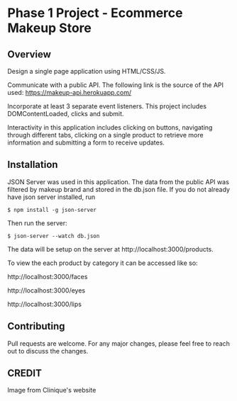 # Phase 1 Project - Ecommerce Makeup Store

## Overview
Design a single page application using HTML/CSS/JS. 

Communicate with a public API. The following link is the source of the API used: https://makeup-api.herokuapp.com/

Incorporate at least 3 separate event listeners. This project includes DOMContentLoaded, clicks and submit.

Interactivity in this application includes clicking on buttons, navigating through different tabs, clicking on a single product to retrieve more information and submitting a form to receive updates.  

## Installation
JSON Server was used in this application. The data from the public API was filtered by makeup brand and stored in the db.json file. If you do not already have json server installed, run 

```console
$ npm install -g json-server
```

Then run the server:

```console
$ json-server --watch db.json
```

The data will be setup on the server at http://localhost:3000/products. 

To view the each product by category it can be accessed like so: 

 http://localhost:3000/faces

 http://localhost:3000/eyes
 
 http://localhost:3000/lips 

## Contributing
Pull requests are welcome. For any major changes, please feel free to reach out to discuss the changes. 

## CREDIT
Image from Clinique's website
